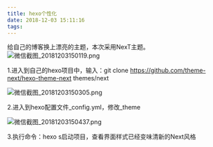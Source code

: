 ```yaml
---
title: hexo个性化
date: 2018-12-03 15:11:16
tags:
---
```


给自己的博客换上漂亮的主题，本次采用NexT主题。![微信截图_20181203150119.png](https://i.loli.net/2018/12/03/5c04d50839aae.png)



1.进入到自己的hexo项目中，输入：git clone https://github.com/theme-next/hexo-theme-next themes/next  

![微信截图_20181203150305.png](https://i.loli.net/2018/12/03/5c04d5705c1f0.png)

2.进入到hexo配置文件_config.yml，修改_theme

![微信截图_20181203150437.png](https://i.loli.net/2018/12/03/5c04d5ca8c183.png)

3.执行命令：hexo s启动项目，查看界面样式已经变味清新的Next风格



